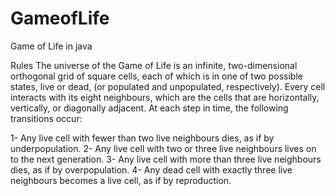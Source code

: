 # GameofLife
Game of Life in java


Rules
The universe of the Game of Life is an infinite, two-dimensional orthogonal grid of square cells, each of which is in one of two possible states, live or dead, (or populated and unpopulated, respectively). Every cell interacts with its eight neighbours, which are the cells that are horizontally, vertically, or diagonally adjacent. At each step in time, the following transitions occur:

1- Any live cell with fewer than two live neighbours dies, as if by underpopulation.
2- Any live cell with two or three live neighbours lives on to the next generation.
3- Any live cell with more than three live neighbours dies, as if by overpopulation.
4- Any dead cell with exactly three live neighbours becomes a live cell, as if by reproduction.
